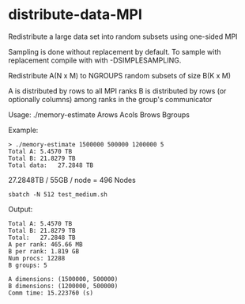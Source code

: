 # distribute-data-MPI
Redistribute a large data set into random subsets using one-sided MPI

Sampling is done without replacement by default. To sample with replacement compile with
with -DSIMPLESAMPLING.

Redistribute A(N x M) to NGROUPS random subsets of size B(K x M)

A is distributed by rows to all MPI ranks
B is distributed by rows (or optionally columns) among ranks in the group's communicator

Usage:
./memory-estimate Arows Acols Brows Bgroups

Example:

```
> ./memory-estimate 1500000 500000 1200000 5
Total A: 5.4570 TB
Total B: 21.8279 TB
Total data:   27.2848 TB
```

27.2848TB / 55GB / node = 496 Nodes

```
sbatch -N 512 test_medium.sh
```

Output:
```
Total A: 5.4570 TB
Total B: 21.8279 TB
Total:   27.2848 TB
A per rank: 465.66 MB
B per rank: 1.819 GB
Num procs: 12288
B groups: 5

A dimensions: (1500000, 500000)
B dimensions: (1200000, 500000)
Comm time: 15.223760 (s)
```


